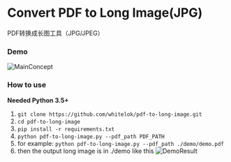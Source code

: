 # Convert PDF to Long Image(JPG)
PDF转换成长图工具（JPG/JPEG）

### Demo

![MainConcept](https://github.com/whitelok/pdf-to-long-image/raw/main/demo/main_image_1.png)

### How to use

**Needed Python 3.5+**

 1. `git clone https://github.com/whitelok/pdf-to-long-image.git`
 2. `cd pdf-to-long-image`
 3. `pip install -r requirements.txt`
 4. `python pdf-to-long-image.py --pdf_path PDF_PATH`
 5. for example: `python pdf-to-long-image.py --pdf_path ./demo/demo.pdf`
 6. then the output long image is in ./demo like this
![DemoResult](https://github.com/whitelok/pdf-to-long-image/raw/main/demo/main_image_2.png)
